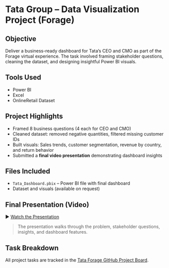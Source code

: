 # Tata Group – Data Visualization Project (Forage)

##  Objective
Deliver a business-ready dashboard for Tata’s CEO and CMO as part of the Forage virtual experience. The task involved framing stakeholder questions, cleaning the dataset, and designing insightful Power BI visuals.

##  Tools Used
- Power BI
- Excel
- OnlineRetail Dataset

##  Project Highlights
- Framed 8 business questions (4 each for CEO and CMO)
- Cleaned dataset: removed negative quantities, filtered missing customer IDs
- Built visuals: Sales trends, customer segmentation, revenue by country, and return behavior
- Submitted a **final video presentation** demonstrating dashboard insights

##  Files Included
- `Tata_Dashboard.pbix` – Power BI file with final dashboard
- Dataset and visuals (available on request)

##  Final Presentation (Video)
▶️ [Watch the Presentation](https://drive.google.com/file/d/1qm9sgLdF7Ny6c3wP-pgmMX5aPsBv0Oz2/view?usp=sharing)

> The presentation walks through the problem, stakeholder questions, insights, and dashboard features.

##  Task Breakdown

All project tasks are tracked in the [Tata Forage GitHub Project Board](https://github.com/Yashi-Govil/forage-tata-project/projects?query=is%3Aopen).

